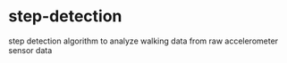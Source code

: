 # step-detection
step detection algorithm to analyze walking data from raw accelerometer sensor data
